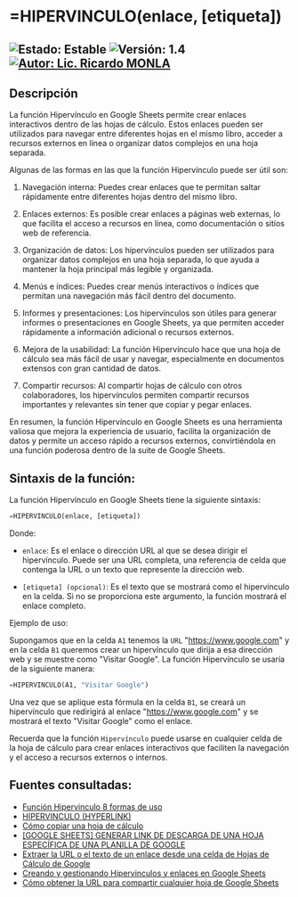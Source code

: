# =HIPERVINCULO(enlace, [etiqueta])

![Estado: Estable](https://img.shields.io/badge/Estado-Estable-brightgreen)
![Versión: 1.4](https://img.shields.io/badge/Versión-1.4-blue)
[![Autor: Lic. Ricardo MONLA](https://img.shields.io/badge/Autor-Lic.%20Ricardo%20MONLA-orange)](mailto:rmonla@frlr.utn.edu.ar)
--------------  

## Descripción
La función Hipervínculo en Google Sheets permite crear enlaces interactivos dentro de las hojas de cálculo. Estos enlaces pueden ser utilizados para navegar entre diferentes hojas en el mismo libro, acceder a recursos externos en línea o organizar datos complejos en una hoja separada.

Algunas de las formas en las que la función Hipervínculo puede ser útil son:

1. Navegación interna: Puedes crear enlaces que te permitan saltar rápidamente entre diferentes hojas dentro del mismo libro.

2. Enlaces externos: Es posible crear enlaces a páginas web externas, lo que facilita el acceso a recursos en línea, como documentación o sitios web de referencia.

3. Organización de datos: Los hipervínculos pueden ser utilizados para organizar datos complejos en una hoja separada, lo que ayuda a mantener la hoja principal más legible y organizada.

4. Menús e índices: Puedes crear menús interactivos o índices que permitan una navegación más fácil dentro del documento.

5. Informes y presentaciones: Los hipervínculos son útiles para generar informes o presentaciones en Google Sheets, ya que permiten acceder rápidamente a información adicional o recursos externos.

6. Mejora de la usabilidad: La función Hipervínculo hace que una hoja de cálculo sea más fácil de usar y navegar, especialmente en documentos extensos con gran cantidad de datos.

7. Compartir recursos: Al compartir hojas de cálculo con otros colaboradores, los hipervínculos permiten compartir recursos importantes y relevantes sin tener que copiar y pegar enlaces.

En resumen, la función Hipervínculo en Google Sheets es una herramienta valiosa que mejora la experiencia de usuario, facilita la organización de datos y permite un acceso rápido a recursos externos, convirtiéndola en una función poderosa dentro de la suite de Google Sheets.

## Sintaxis de la función:
La función Hipervínculo en Google Sheets tiene la siguiente sintaxis:
```python
=HIPERVINCULO(enlace, [etiqueta])
```
Donde:

- `enlace`: Es el enlace o dirección URL al que se desea dirigir el hipervínculo. Puede ser una URL completa, una referencia de celda que contenga la URL o un texto que represente la dirección web.

- `[etiqueta] (opcional)`: Es el texto que se mostrará como el hipervínculo en la celda. Si no se proporciona este argumento, la función mostrará el enlace completo.

Ejemplo de uso:

Supongamos que en la celda `A1` tenemos la `URL` "https://www.google.com" y en la celda `B1` queremos crear un hipervínculo que dirija a esa dirección web y se muestre como "Visitar Google". La función Hipervínculo se usaría de la siguiente manera:
```python
=HIPERVINCULO(A1, "Visitar Google")
```
Una vez que se aplique esta fórmula en la celda `B1`, se creará un hipervínculo que redirigirá al enlace "https://www.google.com" y se mostrará el texto "Visitar Google" como el enlace.

Recuerda que la función `Hipervínculo` puede usarse en cualquier celda de la hoja de cálculo para crear enlaces interactivos que faciliten la navegación y el acceso a recursos externos o internos.
 
## Fuentes consultadas:
- [Función Hipervinculo 8 formas de uso](https://sites.google.com/view/ofimaticaparaemprendedores/Hojas-de-Calculo/funci%C3%B3n-hiperv%C3%ADnculo-8-formas-de-uso)
- [HIPERVINCULO (HYPERLINK)](https://support.google.com/docs/answer/3093313?hl=es-419)
- [Cómo copiar una hoja de cálculo](http://gapps.upaep.mx/inicio/googledocs/tips-de-google-docs/cmo-copiar-una-hoja-de-clculo)
- [[GOOGLE SHEETS] GENERAR LINK DE DESCARGA DE UNA HOJA ESPECÍFICA DE UNA PLANILLA DE GOOGLE](https://www.youtube.com/watch?v=bi_j1XWRf9w)
- [Extraer la URL o el texto de un enlace desde una celda de Hojas de Cálculo de Google](https://www.youtube.com/watch?v=9RSPFD07tzg)
- [Creando y gestionando Hipervinculos y enlaces en Google Sheets](https://www.youtube.com/watch?v=l__n4u2_VuA)
- [Cómo obtener la URL para compartir cualquier hoja de Google Sheets](https://botize.com/es/app/gspreadsheet/share-sheet-url)
